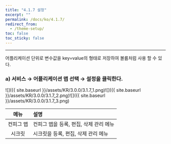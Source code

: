 ```yaml
---
title: "4.1.7 설정"
excerpt: ""
permalink: /docs/ko/4.1.7/
redirect_from:
  - /theme-setup/
toc: false
toc_sticky: false
---
```


---
어플리케이션 단위로 변수값을 key=value의 형태로 저장하여 볼륨처럼 사용 할 수 있다.

### a\) 서비스 → 어플리케이션 맵 선택 → 설정을 클릭한다.
![]({{ site.baseurl }}/assets/KR/3.0.0/3.1.7_1.png)![]({{ site.baseurl }}/assets/KR/3.0.0/3.1.7_2.png)![]({{ site.baseurl }}/assets/KR/3.0.0/3.1.7_3.png)

| **메뉴** | **설명** |
| :---: | :--- |
| 컨피그 맵 | 컨피그 맵을 등록, 편집, 삭제 관리 메뉴 |
| 시크릿 | 시크릿을 등록, 편집, 삭제 관리 메뉴 |
